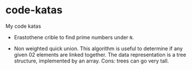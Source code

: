 # code-katas
My code katas

* Erastothene crible to find prime numbers under `N`.

* Non weighted quick union. This algorithm is useful to determine if any given 02 elements are linked together. The data representation is a tree structure, implemented by an array. Cons: trees can go very tall.


